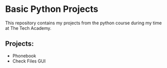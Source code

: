 # Basic Python Projects
This repository contains my projects from the python course during my time at The Tech Academy.

## Projects:
- Phonebook
- Check Files GUI


